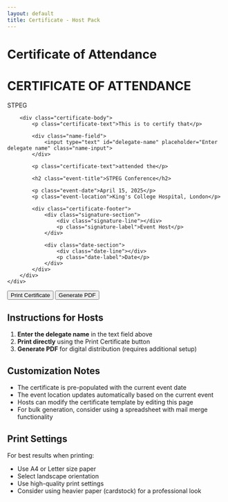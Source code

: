 ```yaml
---
layout: default
title: Certificate - Host Pack
---
```


# Certificate of Attendance

<div class="certificate-container">
    <div class="certificate">
        <div class="certificate-header">
            <h1>CERTIFICATE OF ATTENDANCE</h1>
            <div class="certificate-logo">
                <!-- Logo placeholder -->
                <div class="logo-placeholder">STPEG</div>
            </div>
        </div>
        
        <div class="certificate-body">
            <p class="certificate-text">This is to certify that</p>
            
            <div class="name-field">
                <input type="text" id="delegate-name" placeholder="Enter delegate name" class="name-input">
            </div>
            
            <p class="certificate-text">attended the</p>
            
            <h2 class="event-title">STPEG Conference</h2>
            
            <p class="event-date">April 15, 2025</p>
            <p class="event-location">King's College Hospital, London</p>
            
            <div class="certificate-footer">
                <div class="signature-section">
                    <div class="signature-line"></div>
                    <p class="signature-label">Event Host</p>
                </div>
                
                <div class="date-section">
                    <div class="date-line"></div>
                    <p class="date-label">Date</p>
                </div>
            </div>
        </div>
    </div>
</div>

<div class="certificate-controls">
    <button onclick="printCertificate()" class="btn btn-primary">Print Certificate</button>
    <button onclick="generatePDF()" class="btn btn-secondary">Generate PDF</button>
</div>

<script>
function printCertificate() {
    const name = document.getElementById('delegate-name').value;
    if (!name.trim()) {
        alert('Please enter the delegate name before printing.');
        return;
    }
    window.print();
}

function generatePDF() {
    const name = document.getElementById('delegate-name').value;
    if (!name.trim()) {
        alert('Please enter the delegate name before generating PDF.');
        return;
    }
    // PDF generation would be implemented here
    alert('PDF generation feature would be implemented with a PDF library.');
}
</script>

## Instructions for Hosts

1. **Enter the delegate name** in the text field above
2. **Print directly** using the Print Certificate button
3. **Generate PDF** for digital distribution (requires additional setup)

## Customization Notes

- The certificate is pre-populated with the current event date
- The event location updates automatically based on the current event
- Hosts can modify the certificate template by editing this page
- For bulk generation, consider using a spreadsheet with mail merge functionality

## Print Settings

For best results when printing:
- Use A4 or Letter size paper
- Select landscape orientation
- Use high-quality print settings
- Consider using heavier paper (cardstock) for a professional look
